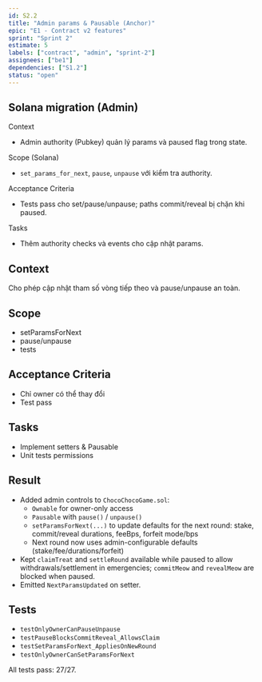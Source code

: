 ```yaml
---
id: S2.2
title: "Admin params & Pausable (Anchor)"
epic: "E1 - Contract v2 features"
sprint: "Sprint 2"
estimate: 5
labels: ["contract", "admin", "sprint-2"]
assignees: ["be1"]
dependencies: ["S1.2"]
status: "open"
---
```


## Solana migration (Admin)

Context
- Admin authority (Pubkey) quản lý params và paused flag trong state.

Scope (Solana)
- `set_params_for_next`, `pause`, `unpause` với kiểm tra authority.

Acceptance Criteria
- Tests pass cho set/pause/unpause; paths commit/reveal bị chặn khi paused.

Tasks
- Thêm authority checks và events cho cập nhật params.

## Context
Cho phép cập nhật tham số vòng tiếp theo và pause/unpause an toàn.

## Scope
- setParamsForNext
- pause/unpause
- tests

## Acceptance Criteria
- Chỉ owner có thể thay đổi
- Test pass

## Tasks
- Implement setters & Pausable
- Unit tests permissions

## Result
- Added admin controls to `ChocoChocoGame.sol`:
	- `Ownable` for owner-only access
	- `Pausable` with `pause()` / `unpause()`
	- `setParamsForNext(...)` to update defaults for the next round: stake, commit/reveal durations, feeBps, forfeit mode/bps
	- Next round now uses admin-configurable defaults (stake/fee/durations/forfeit)
- Kept `claimTreat` and `settleRound` available while paused to allow withdrawals/settlement in emergencies; `commitMeow` and `revealMeow` are blocked when paused.
- Emitted `NextParamsUpdated` on setter.

## Tests
- `testOnlyOwnerCanPauseUnpause`
- `testPauseBlocksCommitReveal_AllowsClaim`
- `testSetParamsForNext_AppliesOnNewRound`
- `testOnlyOwnerCanSetParamsForNext`

All tests pass: 27/27.
